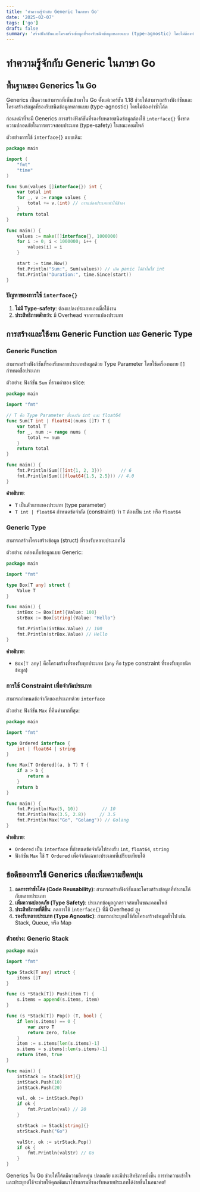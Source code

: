```yaml
---
title: 'ทำความรู้จักกับ Generic ในภาษา Go'
date: '2025-02-07'
tags: ['go']
draft: false
summary: 'สร้างฟังก์ชันและโครงสร้างข้อมูลที่รองรับชนิดข้อมูลหลายแบบ (type-agnostic) โดยไม่ต้องทำซ้ำโค้ด'
---
```


# ทำความรู้จักกับ Generic ในภาษา Go

## พื้นฐานของ Generics ใน Go

Generics เป็นความสามารถที่เพิ่มเข้ามาใน Go ตั้งแต่เวอร์ชัน 1.18 ช่วยให้สามารถสร้างฟังก์ชันและโครงสร้างข้อมูลที่รองรับชนิดข้อมูลหลายแบบ (type-agnostic) โดยไม่ต้องทำซ้ำโค้ด

ก่อนหน้าที่จะมี Generics การสร้างฟังก์ชันที่รองรับหลายชนิดข้อมูลต้องใช้ `interface{}` ซึ่งขาดความปลอดภัยในการตรวจสอบประเภท (type-safety) ในขณะคอมไพล์

ตัวอย่างการใช้ `interface{}` แบบเดิม:

```go
package main

import (
    "fmt"
    "time"
)

func Sum(values []interface{}) int {
    var total int
    for _, v := range values {
        total += v.(int) // การแปลงประเภททำให้ช้าลง
    }
    return total
}

func main() {
    values := make([]interface{}, 1000000)
    for i := 0; i < 1000000; i++ {
        values[i] = i
    }

    start := time.Now()
    fmt.Println("Sum:", Sum(values)) // เกิด panic ได้ถ้าไม่ใช่ int
    fmt.Println("Duration:", time.Since(start))
}
```

### ปัญหาของการใช้ `interface{}`

1. **ไม่มี Type-safety**: ต้องแปลงประเภทเองเมื่อใช้งาน
2. **ประสิทธิภาพต่ำกว่า**: มี Overhead จากการแปลงประเภท

## การสร้างและใช้งาน Generic Function และ Generic Type

### Generic Function

สามารถสร้างฟังก์ชันที่รองรับหลายประเภทข้อมูลด้วย Type Parameter โดยใช้เครื่องหมาย `[]` กำหนดชื่อประเภท

ตัวอย่าง: ฟังก์ชัน `Sum` ที่รวมค่าของ slice:

```go
package main

import "fmt"

// T คือ Type Parameter ที่รองรับ int และ float64
func Sum[T int | float64](nums []T) T {
    var total T
    for _, num := range nums {
        total += num
    }
    return total
}

func main() {
    fmt.Println(Sum([]int{1, 2, 3}))       // 6
    fmt.Println(Sum([]float64{1.5, 2.5})) // 4.0
}
```

**คำอธิบาย**:

- `T` เป็นตัวแทนของประเภท (type parameter)
- `T int | float64` กำหนดข้อจำกัด (constraint) ว่า `T` ต้องเป็น `int` หรือ `float64`

### Generic Type

สามารถสร้างโครงสร้างข้อมูล (struct) ที่รองรับหลายประเภทได้

ตัวอย่าง: กล่องเก็บข้อมูลแบบ Generic:

```go
package main

import "fmt"

type Box[T any] struct {
    Value T
}

func main() {
    intBox := Box[int]{Value: 100}
    strBox := Box[string]{Value: "Hello"}

    fmt.Println(intBox.Value) // 100
    fmt.Println(strBox.Value) // Hello
}
```

**คำอธิบาย**:

- `Box[T any]` คือโครงสร้างที่รองรับทุกประเภท (`any` คือ type constraint ที่รองรับทุกชนิดข้อมูล)

### การใช้ Constraint เพื่อจำกัดประเภท

สามารถกำหนดข้อจำกัดของประเภทด้วย `interface`

ตัวอย่าง: ฟังก์ชัน `Max` ที่คืนค่ามากที่สุด:

```go
package main

import "fmt"

type Ordered interface {
    int | float64 | string
}

func Max[T Ordered](a, b T) T {
    if a > b {
        return a
    }
    return b
}

func main() {
    fmt.Println(Max(5, 10))         // 10
    fmt.Println(Max(3.5, 2.8))     // 3.5
    fmt.Println(Max("Go", "Golang")) // Golang
}
```

**คำอธิบาย**:

- `Ordered` เป็น `interface` ที่กำหนดข้อจำกัดให้รองรับ `int`, `float64`, `string`
- ฟังก์ชัน `Max` ใช้ `T Ordered` เพื่อจำกัดเฉพาะประเภทที่เปรียบเทียบได้

## ข้อดีของการใช้ Generics เพื่อเพิ่มความยืดหยุ่น

1. **ลดการทำซ้ำโค้ด (Code Reusability)**: สามารถสร้างฟังก์ชันและโครงสร้างข้อมูลที่ทำงานได้กับหลายประเภท
2. **เพิ่มความปลอดภัย (Type Safety)**: ประเภทข้อมูลถูกตรวจสอบในขณะคอมไพล์
3. **ประสิทธิภาพที่ดีขึ้น**: ลดการใช้ `interface{}` ที่มี Overhead สูง
4. **รองรับหลายประเภท (Type Agnostic)**: สามารถประยุกต์ใช้กับโครงสร้างข้อมูลทั่วไป เช่น Stack, Queue, หรือ Map

### ตัวอย่าง: Generic Stack

```go
package main

import "fmt"

type Stack[T any] struct {
    items []T
}

func (s *Stack[T]) Push(item T) {
    s.items = append(s.items, item)
}

func (s *Stack[T]) Pop() (T, bool) {
    if len(s.items) == 0 {
        var zero T
        return zero, false
    }
    item := s.items[len(s.items)-1]
    s.items = s.items[:len(s.items)-1]
    return item, true
}

func main() {
    intStack := Stack[int]{}
    intStack.Push(10)
    intStack.Push(20)

    val, ok := intStack.Pop()
    if ok {
        fmt.Println(val) // 20
    }

    strStack := Stack[string]{}
    strStack.Push("Go")

    valStr, ok := strStack.Pop()
    if ok {
        fmt.Println(valStr) // Go
    }
}
```

Generics ใน Go ช่วยให้โค้ดมีความยืดหยุ่น ปลอดภัย และมีประสิทธิภาพยิ่งขึ้น การทำความเข้าใจและประยุกต์ใช้จะช่วยให้คุณพัฒนาโปรแกรมที่รองรับหลายประเภทได้ง่ายขึ้นในอนาคต!
